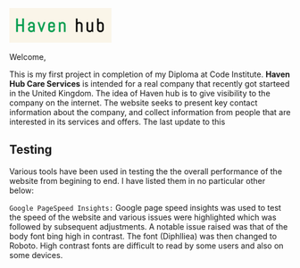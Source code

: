 ![Haven Hub Logo](/assets/images/havenhub-logo.png)

Welcome,

This is my first project in completion of my Diploma at Code Institute. **Haven Hub Care Services** is intended for a real company that recently got starteed in the United Kingdom. The idea of Haven hub is to give visibility to the company on the internet. The website seeks to present key contact information about the company, and collect information from people that are interested in its services and offers. The last update to this 

## Testing

Various tools have been used in testing the the overall performance of the website from begining to end. I have listed them in no particular other below:

`Google PageSpeed Insights:`
Google page speed insights was used to test the speed of the website and various issues were highlighted which was followed by subsequent adjustments.
A notable issue raised was that of the body font bing high in contrast. The font (Diphlliea) was then changed to Roboto. High contrast fonts are difficult to read by some users and also on some devices.
